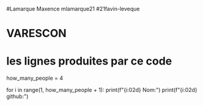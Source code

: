 
#Lamarque Maxence mlamarque21
#21favin-leveque
# VARESCON
# les lignes produites par ce code

how_many_people = 4

for i in range(1, how_many_people + 1):
    print(f"{i:02d} Nom:")
    print(f"{i:02d} github:")

